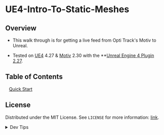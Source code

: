 # UE4-Intro-To-Static-Meshes

<!-- OVERVIEW -->
## Overview
* This walk through is for getting a live feed from Opti Track's Motiv to Unreal.

* Tested on [UE4](https://epicgames.com/store/download) 4.27 & [Motiv](https://optitrack.com/support/downloads/motive.html) 2.30 with the **[Unreal Engine 4 Plugin 2.27](https://www.optitrack.com/support/downloads/plugins.html).


<!-- TOC -->
## Table of Contents
<kbd></kbd> &nbsp;&nbsp; [Quick Start](quick-start/README.md#user-content-setting-up) <br>

<!-- LICENSE -->
## License
Distributed under the MIT License. See `LICENSE` for more information: [link](LICENSE).


</p>
</details>
<details><summary>Dev Tips</summary>
make git m="add commit message"
</details>
